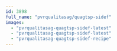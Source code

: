 ```yaml
---
id: 3898
full_name: "pvrqualitasag/quagtsp-sidef"
images: 
  - "pvrqualitasag-quagtsp-sidef-latest"
  - "pvrqualitasag-quagtsp-sidef-latest"
  - "pvrqualitasag-quagtsp-sidef-recipe"
---
```

